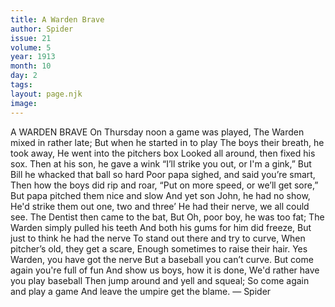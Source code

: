```yaml
---
title: A Warden Brave
author: Spider
issue: 21
volume: 5
year: 1913
month: 10
day: 2
tags:
layout: page.njk
image:
---
```

A WARDEN BRAVE    On Thursday noon a game was played,    The Warden mixed in rather late;    But when he started in to play    The boys their breath, he took away,    He went into the pitchers box    Looked all around, then fixed his sox.    Then at his son, he gave a wink    “I’ll strike you out, or I'm a gink,”   But Bill he whacked that ball so hard    Poor papa sighed, and said you’re smart,    Then how the boys did rip and roar,    “Put on more speed, or we’ll get sore,”    But papa pitched them nice and slow    And yet son John, he had no show,    He'd strike them out one, two and three’    He had their nerve, we all could see.    The Dentist then came to the bat,    But Oh, poor boy, he was too fat;    The Warden simply pulled his teeth    And both his gums for him did freeze,    But just to think he had the nerve    To stand out there and try to curve,    When pitcher’s old, they get a scare,    Enough sometimes to raise their hair.    Yes Warden, you have got the nerve    But a baseball you can’t curve.    But come again you're full of fun    And show us boys, how it is done,    We'd rather have you play baseball    Then jump around and yell and squeal;    So come again and play a game    And leave the umpire get the blame. — Spider




